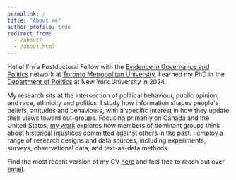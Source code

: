 ```yaml
---
permalink: /
title: "About me"
author_profile: true
redirect_from: 
  - /about/
  - /about.html
---
```


Hello! I'm a Postdoctoral Fellow with the [Evidence in Governance and Politics](https://egap.org) network at [Toronto Metropolitan University](https://www.torontomu.ca). I earned my PhD in the [Department of Politics](http://as.nyu.edu/politics.html) at New York University in 2024. 

My research sits at the intersection of political behaviour, public opinion, and race, ethnicity and politics. I study how information shapes people's beliefs, attitudes and behaviours, with a specific interest in how they update their views toward out-groups. Focusing primarily on Canada and the United States, [my work](/files/injustices_paper/historical_injustices.pdf) explores how members of dominant groups think about historical injustices committed against others in the past. I employ a range of research designs and data sources, including experiments, surveys, observational data, and text-as-data methods.

Find the most recent version of my CV [here](/files/CV.pdf) and feel free to reach out over [email](mailto:mark.williamson@torontomu.ca). 
